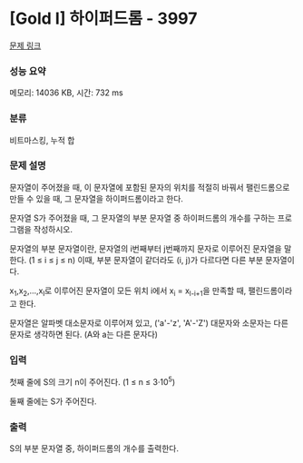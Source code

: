 # [Gold I] 하이퍼드롬 - 3997 

[문제 링크](https://www.acmicpc.net/problem/3997) 

### 성능 요약

메모리: 14036 KB, 시간: 732 ms

### 분류

비트마스킹, 누적 합

### 문제 설명

<p>문자열이 주어졌을 때, 이 문자열에 포함된 문자의 위치를 적절히 바꿔서 팰린드롬으로 만들 수 있을 때, 그 문자열을 하이퍼드롬이라고 한다.</p>

<p>문자열 S가 주어졌을 때, 그 문자열의 부분 문자열 중 하이퍼드롬의 개수를 구하는 프로그램을 작성하시오.</p>

<p>문자열의 부분 문자열이란, 문자열의 i번째부터 j번째까지 문자로 이루어진 문자열을 말한다. (1 ≤ i ≤ j ≤ n) 이때, 부분 문자열이 같더라도 (i, j)가 다르다면 다른 부분 문자열이다.</p>

<p>x<sub>1</sub>,x<sub>2</sub>,...,x<sub>l</sub>로 이루어진 문자열이 모든 위치 i에서 x<sub>i</sub> = x<sub>l-i+1</sub>을 만족할 때, 팰린드롬이라고 한다.</p>

<p>문자열은 알파벳 대소문자로 이루어져 있고, ('a'-'z', 'A'-'Z') 대문자와 소문자는 다른 문자로 생각하면 된다. (A와 a는 다른 문자다)</p>

### 입력 

 <p>첫째 줄에 S의 크기 n이 주어진다. (1 ≤ n ≤ 3·10<sup>5</sup>)</p>

<p>둘째 줄에는 S가 주어진다.</p>

### 출력 

 <p>S의 부분 문자열 중, 하이퍼드롬의 개수를 출력한다.</p>

